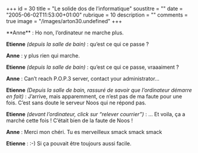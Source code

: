 +++
id = 30
title = "Le solide dos de l’informatique"
soustitre = ""
date = "2005-06-02T11:53:00+01:00"
rubrique = 10
description = ""
comments = true
image = "/images/arton30.undefined"
+++

<div class="chapo"></div>
**Anne** : Ho non, l’ordinateur ne marche plus.

**Etienne** _(depuis la salle de bain)_ : qu’est ce qui ce passe&nbsp;?

**Anne** : y plus rien qui marche.

**Etienne** _(depuis la salle de bain)_ : qu’est ce qui ce passe, vraaaiment&nbsp;?

**Anne** : Can’t reach P.O.P.3 server, contact your administrator…

**Etienne** _(Depuis la salle de bain, rassuré de savoir que l’ordinateur démarre en fait)_ : J’arrive, mais apparemment, ce n’est pas de ma faute pour une fois. C’est sans doute le serveur Noos qui ne répond pas.

**Etienne** _(devant l’ordinateur, click sur “relever courrier”)_ : … Et voila, ça a marché cette fois&nbsp;! C’était bien de la faute de Noos&nbsp;!

**Anne** : Merci mon chéri. Tu es merveilleux smack smack smack

**Etienne** : :-) Si ça pouvait être toujours aussi facile.